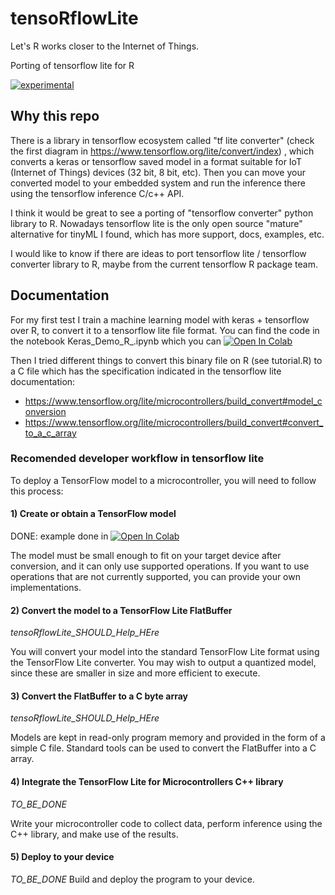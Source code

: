 # tensoRflowLite

Let's R works closer to the Internet of Things.

Porting of tensorflow lite for R 

[![experimental](http://badges.github.io/stability-badges/dist/experimental.svg)](http://github.com/badges/stability-badges)

## Why this repo

There is a library in tensorflow ecosystem called "tf lite converter" (check the first diagram in https://www.tensorflow.org/lite/convert/index) , which converts a keras or tensorflow saved model in a format suitable for IoT (Internet of Things) devices (32 bit, 8 bit, etc). Then you can move your converted model to your embedded system and run the inference there using the tensorflow inference C/c++ API.

I think it would be great to see a porting of "tensorflow converter" python library to R. Nowadays tensorflow lite is the only open source "mature" alternative for tinyML I found, which has more support, docs, examples, etc.

I would like to know if there are ideas to port tensorflow lite / tensorflow converter library to R, maybe from the current tensorflow R package team.

## Documentation

For my first test I train a machine learning model with keras + tensorflow over R, to convert it to a tensorflow lite file format.
You can find the code in the notebook Keras_Demo_R_.ipynb which you can [![Open In Colab](https://colab.research.google.com/assets/colab-badge.svg)](https://colab.research.google.com/github/anadiedrichs/tensoRflowLite/blob/master/Keras_Demo_R_.ipynb)

Then I tried different things to convert this binary file on R (see tutorial.R) to a C file which has the specification indicated in the tensorflow lite documentation:

* https://www.tensorflow.org/lite/microcontrollers/build_convert#model_conversion
* https://www.tensorflow.org/lite/microcontrollers/build_convert#convert_to_a_c_array

### Recomended developer workflow in tensorflow lite

To deploy a TensorFlow model to a microcontroller, you will need to follow this process:

#### 1) Create or obtain a TensorFlow model

DONE: example done in [![Open In Colab](https://colab.research.google.com/assets/colab-badge.svg)](https://colab.research.google.com/github/anadiedrichs/tensoRflowLite/blob/master/Keras_Demo_R_.ipynb)

The model must be small enough to fit on your target device after conversion, and it can only use supported operations. If you want to use operations that are not currently supported, you can provide your own implementations.

#### 2) Convert the model to a TensorFlow Lite FlatBuffer

*tensoRflowLite_SHOULD_Help_HEre* 

You will convert your model into the standard TensorFlow Lite format using the TensorFlow Lite converter. You may wish to output a quantized model, since these are smaller in size and more efficient to execute.

#### 3) Convert the FlatBuffer to a C byte array

*tensoRflowLite_SHOULD_Help_HEre*

Models are kept in read-only program memory and provided in the form of a simple C file. Standard tools can be used to convert the FlatBuffer into a C array.

#### 4) Integrate the TensorFlow Lite for Microcontrollers C++ library

*TO_BE_DONE* 

Write your microcontroller code to collect data, perform inference using the C++ library, and make use of the results.

#### 5) Deploy to your device

*TO_BE_DONE* 
Build and deploy the program to your device.
